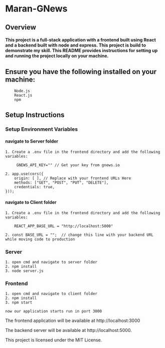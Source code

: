 # Maran-GNews

## Overview

#### This project is a full-stack application with a frontend built using React and a backend built with node and express. This project is build to demonstrate my skill. This README provides instructions for setting up and running the project locally on your machine.

## Ensure you have the following installed on your machine:

        Node.js
        React.js
        npm

## Setup Instructions

### Setup Environment Variables

#### navigate to Server folder

    1. Create a .env file in the frontend directory and add the following variables:

         GNEWS_API_KEY="" // Get your key from gnews.io

    2. app.use(cors({
        origin: [ ], // Replace with your frontend URLs Here
        methods: ["GET", "POST", "PUT", "DELETE"],
        credentials: true,
    }));

#### navigate to Client folder

    1. Create a .env file in the frontend directory and add the following variables:

        REACT_APP_BASE_URL = "http://localhost:5000"

    2. const BASE_URL = "";  // change this line with your backend URL while moving code to production

### Server

    1. open cmd and navigate to server folder
    2. npm install
    3. node server.js

### Frontend

    1. open cmd and navigate to client folder
    2. npm install
    3. npm start

    now our application starts run in port 3000

The frontend application will be available at http://localhost:3000

The backend server will be available at http://localhost:5000.

This project is licensed under the MIT License.
